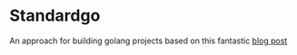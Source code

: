 # Standardgo

An approach for building golang projects based on this fantastic [ blog post ](https://medium.com/@benbjohnson/standard-package-layout-7cdbc8391fc1#.mj6tiwedr)
